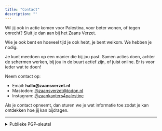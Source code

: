 ```yaml
---
title: "Contact"
description: ""
---
```


Wil jij ook in actie komen voor Palestina, voor beter wonen, of tegen onrecht? Sluit je dan aan bij het Zaans Verzet. 

Wie je ook bent en hoeveel tijd je ook hebt, je bent welkom. We hebben je nodig.

Je kunt meedoen op een manier die bij jou past. Samen acties doen, achter de schermen werken, bij jou in de buurt actief zijn, of juist online. Er is voor ieder wat te doen!

Neem contact op:

- Email: **hal<!---->lo<!--  -->@<!---->zaansver<!---->zet<!--  -->.nl**
- Mastodon: [@zaansverzet@todon.nl](https://todon.nl/@zaansverzet)
- Instagram: [@zaankanters4palestine](https://www.instagram.com/zaankanters4palestine/)

Als je contact opneemt, dan sturen we je wat informatie toe zodat je kan ontdekken hoe jij kan bijdragen.

<hr>
<details>
        <summary>Publieke PGP-sleutel</summary>
        <p class="abstract-text" style="font-size:.90em">
          -----BEGIN PGP PUBLIC KEY BLOCK-----

xsDNBGi3JtgBDACwdv3UVJeWqPC0/rNfI9f1MW5r5vjfV1tQBzcHhNGm4iO/NGx4
GCvZJMumICVdfDY2uVIIoIRg2mu4A0s6ql0S+cl1adcty1HlIIlqBzlkocBe5TP7
EgDvuOD3DSTiRFFW+cTFMph50MK7i9p6PArEZABTOacx+D/BKgVmoPwRm+TZVdtq
EC+L2vFN5CAZzrwg8b1YNODUp3bZQeCFvOeGdemihmvDaFxDW3s2vctDgHcWUBXb
HjGumR6PKR59L9agHVhiMm8KAL3uWudrHpvDCvUcdyb5hzhkRYnBEIgsqLnj1Vn/
FKIIjtU07Ebh7JFVDSQfZBhfuXg6m40aGQRnuAX+VLSEUtIRdLsaZul8lbPGYUNA
OQWVZXpzYA6KCVyOyMJ8UBGm+np7moBKnFVU8gjnvxS1x24K914GcJMKe1CjAvn6
UTUUcG4J1Je1BEGuVjweGt36pnBeh4xBqSUd9bt0/xYhRt6mspj3IB2rPfwH7mcb
zPSup7JISqowwY8AEQEAAc0xWmFhbmthbnRlcnMgdm9vciBQYWxlc3RpbmEgPGhh
bGxvQHphYW5zdmVyemV0Lm5sPsLBDQQTAQgANxYhBL63hEhcwcgokRJXnRJhZjhX
R3wHBQJotybYBQkFo5qAAhsDBAsJCAcFFQgJCgsFFgIDAQAACgkQEmFmOFdHfAcZ
uAwAr0EdieSNjOkd4gVKmq5Bt8q/yYyAucNHylv08zdDNOuF+nRuHzjN0oYzNAH0
OyDPurfNCZjKlthjFH3alAGSce4czTYsRSQylpw6VHVrV9HAU/7xKOYsWqDUnrsd
R4poXmiVgoLkRH2BmJrkR407HGHCDTmgIqbo5LY8iIzOLHMzxPdYBDmSGkuBFAkw
PW1mAojUmWoCaN00vxwRVwKS819rnrSB4hpbDqBNWbKYPmbaok2WNnhi/1UDIIP7
My0sDy4eRgqcHj2b1WlUPFFWm9HyWtHZqiw7v95UTZXt4kN7zk0F4ue4I79jEQkR
sE9vF/lHcdEAgtYRQG7vC6GP+yyNMkSq/cff0MCmdISjGc7wSwH4Oi2URHw/Dkwf
zIaWtlgtO1zSUUrxeIFwEn8T4gD4yzDrE43oZX9AgLsZIbbb2Jadrrl2XKcaZo6d
7LMdSU6TafaBVltqkBLGH1KgY7RxBPDy87eQt3ZLvMgZOGd1FQaQfZ5XzIvhiW7V
BD5vzsDNBGi3JtkBDADKaqm+rbR/KwMdxSgaZNisCK3bFT+7MSQAaxcTKzytNvzB
fFaA22e0BP1tWIauYGwLTT4pEUWC8/1q0i0kRgMhCj1AdE48tJ+pdFI8Qm1KLEeJ
WDtWyt10vrUfUIMMjA8714EBfOVTNw86Gr4g5svQLYh1gcqbBpwprVEM8AZg0FEW
9dCDRtX0w0nZMsGfS4bCO3l6MniAz6Wbvsj3rRZ1FnmS3XV+IVeNe9329hubGnyF
lAsUTPixnqWXjY32IESsy5AP9bTKIgO+FaR25DZVkIRTEUJuewRZ4Ua4jBeZRIBp
ILPrqJLpChWh5sBltoK8vKuSPzEHB12fDOCHdL32tuyB8RFzdjdjzmk8vSymp2+S
/DeiyKHoPzDw5Jt/AIrT7CW+JatQNv+imI2hM4iy4vre9Hne2uoOsgsKvqdpVRkB
X1UdvTkoBjIx6/k3wBR/SYR0OJpFJIxEa0CCao2j6G33Uj+cbZb67WSqfbe99sUA
DRPtAxpj0Tk4/DYPoAkAEQEAAcLA/AQYAQgAJhYhBL63hEhcwcgokRJXnRJhZjhX
R3wHBQJotybZBQkFo5qAAhsMAAoJEBJhZjhXR3wHbP4L/0NAsoYQzhDcMFb4HEic
FCfszTExhZnVla/qDapjSz4n+2lALBRqGJOlHsIZRy7mz2G+w0QWAZZA9vILUcec
lkOvkBtnS7OhWW0VZZArn5ahJXm+LHHGagL3DqJUBzUiS5ZOT7iA8/Ky/U1Sl2tJ
lITeKU8dulNdllMbkMB9GQQsUqhsfvfP4d79hcJEfksoI/jvp3Hh9dVi50mMtQkm
VSSQXHxogcNR57/hdggWZwYff5XH2Ijej80R5DJRAvIUT4AMHU/q8ErWqeeTRSTd
UWoOtORAp0+yVwWrblDIoFLOd8vnRTZtRr4DdY6b8PyljkH4MOT1kU+axdzpcL+O
Z2GEQGQSJ3zwAMxkoD1nF/0s8UVrI4fc5Ydf8K2skS4EoVv1oZsCPYt7TFDs6Esn
/HYRO9en1Mmw/ad5+g14YuPB4U2PmEECb4vVE8FmLKZxfQ8fAGvMon6tzgJE5fCA
ebm/MrkrKgdF840rrrWi2e4mG5yY//QQ/XNb96VyPnsljA==
=bQFz
-----END PGP PUBLIC KEY BLOCK-----
        </p>
</details>



